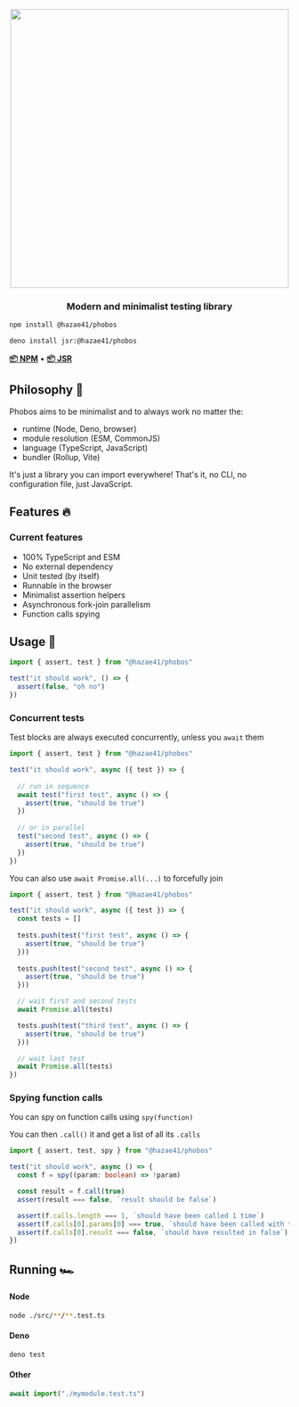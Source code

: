 <div align="center">
<img width="500" src="https://user-images.githubusercontent.com/4405263/208164108-5be58f53-a29b-46b3-be90-3886f4afc32d.png" />
</div>
<h3 align="center">
Modern and minimalist testing library
</h3>

```bash
npm install @hazae41/phobos
```

```bash
deno install jsr:@hazae41/phobos
```

[**📦 NPM**](https://www.npmjs.com/package/@hazae41/rewind) • [**📦 JSR**](https://jsr.io/@hazae41/rewind)

## Philosophy 🧠

Phobos aims to be minimalist and to always work no matter the:
- runtime (Node, Deno, browser)
- module resolution (ESM, CommonJS)
- language (TypeScript, JavaScript)
- bundler (Rollup, Vite)

It's just a library you can import everywhere! That's it, no CLI, no configuration file, just JavaScript.

## Features 🔥

### Current features

- 100% TypeScript and ESM
- No external dependency
- Unit tested (by itself)
- Runnable in the browser
- Minimalist assertion helpers
- Asynchronous fork-join parallelism
- Function calls spying

## Usage 🚀

```typescript
import { assert, test } from "@hazae41/phobos"

test("it should work", () => {
  assert(false, "oh no")
})
```

### Concurrent tests

Test blocks are always executed concurrently, unless you `await` them

```typescript
import { assert, test } from "@hazae41/phobos"

test("it should work", async ({ test }) => {
  
  // run in sequence
  await test("first test", async () => {
    assert(true, "should be true")
  })
  
  // or in parallel
  test("second test", async () => {
    assert(true, "should be true")
  })
})
```

You can also use `await Promise.all(...)` to forcefully join

```typescript
import { assert, test } from "@hazae41/phobos"

test("it should work", async ({ test }) => {
  const tests = []
  
  tests.push(test("first test", async () => {
    assert(true, "should be true")
  }))
  
  tests.push(test("second test", async () => {
    assert(true, "should be true")
  }))

  // wait first and second tests
  await Promise.all(tests)

  tests.push(test("third test", async () => {
    assert(true, "should be true")
  }))

  // wait last test
  await Promise.all(tests)
})
```

### Spying function calls

You can spy on function calls using `spy(function)`

You can then `.call()` it and get a list of all its `.calls`

```typescript
import { assert, test, spy } from "@hazae41/phobos"

test("it should work", async () => {
  const f = spy((param: boolean) => !param)

  const result = f.call(true)
  assert(result === false, `result should be false`)

  assert(f.calls.length === 1, `should have been called 1 time`)
  assert(f.calls[0].params[0] === true, `should have been called with true`)
  assert(f.calls[0].result === false, `should have resulted in false`)
})
```

## Running 🏎️

#### Node

```bash
node ./src/**/**.test.ts
```

#### Deno

```bash
deno test
```

#### Other

```typescript
await import("./mymodule.test.ts")
```
